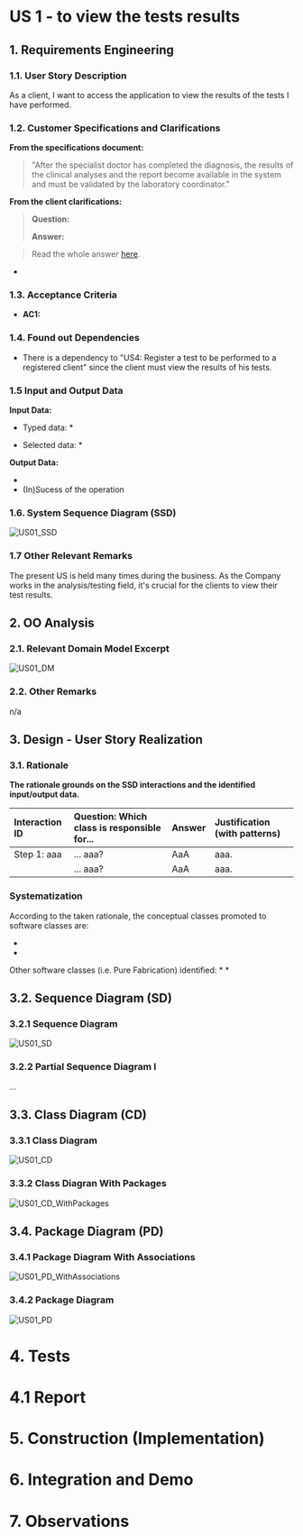 # US 1 - to view the tests results

## 1. Requirements Engineering

### 1.1. User Story Description

As a client, I want to access the application to view the results of the tests I have
performed.

### 1.2. Customer Specifications and Clarifications

**From the specifications document:**

> "After the specialist doctor has completed the diagnosis, the results of the clinical analyses and the
report become available in the system and must be validated by the laboratory coordinator."


**From the client clarifications:**

> **Question:**
>
> **Answer:** 

>Read the whole answer [here]().

-


### 1.3. Acceptance Criteria

* **AC1:** 


### 1.4. Found out Dependencies

* There is a dependency to "US4: Register a test to be performed to a registered client" since the client must view the results of his tests.


### 1.5 Input and Output Data

**Input Data:**

* Typed data:
    * 

* Selected data:
    * 


**Output Data:**

* 
* (In)Sucess of the operation


### 1.6. System Sequence Diagram (SSD)

![US01_SSD](US01_SSD.svg)


### 1.7 Other Relevant Remarks

The present US is held many times during the business. As the Company works in the analysis/testing field, it's crucial for the clients to view their test results.


## 2. OO Analysis

### 2.1. Relevant Domain Model Excerpt


![US01_DM](US01_DM.svg)


### 2.2. Other Remarks

n/a


## 3. Design - User Story Realization

### 3.1. Rationale

**The rationale grounds on the SSD interactions and the identified input/output data.**

| Interaction ID | Question: Which class is responsible for... | Answer  | Justification (with patterns)  |
|:-------------  |:--------------------- |:------------|:---------------------------- |
| Step 1: aaa |	... aaa? | AaA | aaa. |
| | ... aaa? | AaA | aaa. |


### Systematization ##

According to the taken rationale, the conceptual classes promoted to software classes are:

* 
* 

Other software classes (i.e. Pure Fabrication) identified:
* 
* 

## 3.2. Sequence Diagram (SD)

### 3.2.1 Sequence Diagram

![US01_SD](US01_SD.svg)

### 3.2.2 Partial Sequence Diagram I

...

## 3.3. Class Diagram (CD)

### 3.3.1 Class Diagram

![US01_CD](US01_CD.svg)

### 3.3.2 Class Diagran With Packages

![US01_CD_WithPackages](US01_CD_WithPackages.svg)

## 3.4. Package Diagram (PD)

### 3.4.1 Package Diagram With Associations

![US01_PD_WithAssociations](US01_PD_WithAssociations.svg)

### 3.4.2 Package Diagram

![US01_PD](US01_PD.svg)

# 4. Tests

# 4.1 Report


# 5. Construction (Implementation)


# 6. Integration and Demo


# 7. Observations


